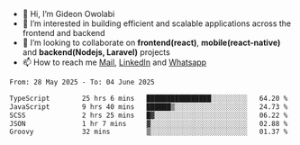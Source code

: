 - 👋 Hi, I’m Gideon Owolabi
- 👀 I’m interested in building efficient and scalable applications across the frontend and backend
- 💞️ I’m looking to collaborate on <b>frontend(react)</b>, <b>mobile(react-native)</b> and <b>backend(Nodejs, Laravel)</b> projects
- 📫 How to reach me <a href="mailto:gideoniyin2021@gmail.com">Mail</a>, <a href="https://www.linkedin.com/in/gideon-owolabi-9b667a232/">LinkedIn</a> and <a href="https://wa.me/2348055377085">Whatsapp</a>

<!---
gude1/gude1 is a ✨ special ✨ repository because its `README.md` (this file) appears on your GitHub profile.
You can click the Preview link to take a look at your changes.
--->

<!--START_SECTION:waka-->

```txt
From: 28 May 2025 - To: 04 June 2025

TypeScript        25 hrs 6 mins   ████████████████░░░░░░░░░   64.20 %
JavaScript        9 hrs 40 mins   ██████▒░░░░░░░░░░░░░░░░░░   24.73 %
SCSS              2 hrs 25 mins   █▓░░░░░░░░░░░░░░░░░░░░░░░   06.22 %
JSON              1 hr 7 mins     ▓░░░░░░░░░░░░░░░░░░░░░░░░   02.88 %
Groovy            32 mins         ▒░░░░░░░░░░░░░░░░░░░░░░░░   01.37 %
```

<!--END_SECTION:waka-->
